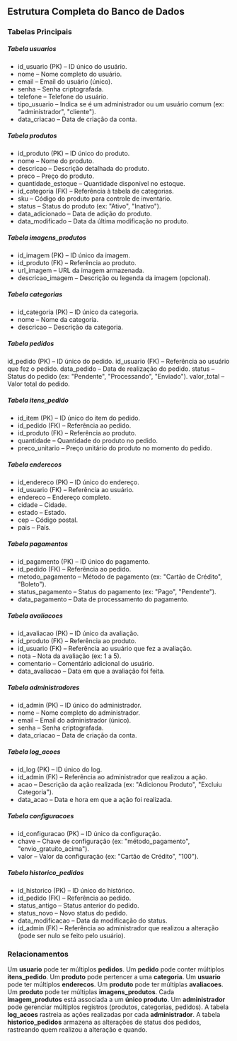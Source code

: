 ## Estrutura Completa do Banco de Dados
### Tabelas Principais
##### Tabela usuarios

- id_usuario (PK) – ID único do usuário.
- nome – Nome completo do usuário.
- email – Email do usuário (único).
- senha – Senha criptografada.
- telefone – Telefone do usuário.
- tipo_usuario – Indica se é um administrador ou um usuário comum (ex: "administrador", "cliente").
- data_criacao – Data de criação da conta.

##### Tabela produtos

- id_produto (PK) – ID único do produto.
- nome – Nome do produto.
- descricao – Descrição detalhada do produto.
- preco – Preço do produto.
- quantidade_estoque – Quantidade disponível no estoque.
- id_categoria (FK) – Referência à tabela de categorias.
- sku – Código do produto para controle de inventário.
- status – Status do produto (ex: "Ativo", "Inativo").
- data_adicionado – Data de adição do produto.
- data_modificado – Data da última modificação no produto.

##### Tabela imagens_produtos

- id_imagem (PK) – ID único da imagem.
- id_produto (FK) – Referência ao produto.
- url_imagem – URL da imagem armazenada.
- descricao_imagem – Descrição ou legenda da imagem (opcional).

##### Tabela categorias

- id_categoria (PK) – ID único da categoria.
- nome – Nome da categoria.
- descricao – Descrição da categoria.

##### Tabela pedidos

id_pedido (PK) – ID único do pedido.
id_usuario (FK) – Referência ao usuário que fez o pedido.
data_pedido – Data de realização do pedido.
status – Status do pedido (ex: "Pendente", "Processando", "Enviado").
valor_total – Valor total do pedido.

##### Tabela itens_pedido

- id_item (PK) – ID único do item do pedido.
- id_pedido (FK) – Referência ao pedido.
- id_produto (FK) – Referência ao produto.
- quantidade – Quantidade do produto no pedido.
- preco_unitario – Preço unitário do produto no momento do pedido.

##### Tabela enderecos

- id_endereco (PK) – ID único do endereço.
- id_usuario (FK) – Referência ao usuário.
- endereco – Endereço completo.
- cidade – Cidade.
- estado – Estado.
- cep – Código postal.
- pais – País.

##### Tabela pagamentos

- id_pagamento (PK) – ID único do pagamento.
- id_pedido (FK) – Referência ao pedido.
- metodo_pagamento – Método de pagamento (ex: "Cartão de Crédito", "Boleto").
- status_pagamento – Status do pagamento (ex: "Pago", "Pendente").
- data_pagamento – Data de processamento do pagamento.

##### Tabela avaliacoes

- id_avaliacao (PK) – ID único da avaliação.
- id_produto (FK) – Referência ao produto.
- id_usuario (FK) – Referência ao usuário que fez a avaliação.
- nota – Nota da avaliação (ex: 1 a 5).
- comentario – Comentário adicional do usuário.
- data_avaliacao – Data em que a avaliação foi feita.

##### Tabela administradores

- id_admin (PK) – ID único do administrador.
- nome – Nome completo do administrador.
- email – Email do administrador (único).
- senha – Senha criptografada.
- data_criacao – Data de criação da conta.

##### Tabela log_acoes

- id_log (PK) – ID único do log.
- id_admin (FK) – Referência ao administrador que realizou a ação.
- acao – Descrição da ação realizada (ex: "Adicionou Produto", "Excluiu Categoria").
- data_acao – Data e hora em que a ação foi realizada.

##### Tabela configuracoes

- id_configuracao (PK) – ID único da configuração.
- chave – Chave de configuração (ex: "método_pagamento", "envio_gratuito_acima").
- valor – Valor da configuração (ex: "Cartão de Crédito", "100").

##### Tabela historico_pedidos

- id_historico (PK) – ID único do histórico.
- id_pedido (FK) – Referência ao pedido.
- status_antigo – Status anterior do pedido.
- status_novo – Novo status do pedido.
- data_modificacao – Data da modificação do status.
- id_admin (FK) – Referência ao administrador que realizou a alteração (pode ser nulo se feito pelo usuário).

### Relacionamentos
Um **usuario** pode ter múltiplos **pedidos**.
Um **pedido** pode conter múltiplos **itens_pedido**.
Um **produto** pode pertencer a uma **categoria**.
Um **usuario** pode ter múltiplos **enderecos**.
Um **produto** pode ter múltiplas **avaliacoes**.
Um **produto** pode ter múltiplas **imagens_produtos**.
Cada **imagem_produtos** está associada a um **único produto**.
Um **administrador** pode gerenciar múltiplos registros (produtos, categorias, pedidos).
A tabela **log_acoes** rastreia as ações realizadas por cada **administrador**.
A tabela **historico_pedidos** armazena as alterações de status dos pedidos, rastreando quem realizou a alteração e quando.